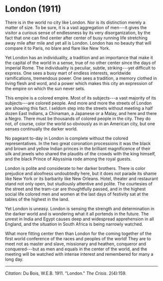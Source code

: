 <!--
title:   London
author:  Du Bois, W.E.B.
journal: The Crisis
year:    1911
volume:  2
issue:   4
pages:   159
-->
# London (1911)

There is in the world no city like London. Nor is its distinction merely a matter of size. To be sure, it is a vast aggregation of men---it gives the visitor a curious sense of endlessness by its very disorganization, by the fact that one can find center after center of busy running life stretching away mile after mile and yet all is London. London has no beauty that will compare it to Paris, no blare and flare like New York.

Yet London has an individuality, a tradition and an importance that make it the capital of the world in a sense, true of no other center since the days of imperial Rome. The individuality is peculiar, subtle, striking---yet difficult to express. One sees a busy mart of endless interests, worldwide ramifications, tremendous power. One sees a tradition, a memory clothed in living flesh and word, and a power which makes this city an expression of the empire on which the sun never sets.

This empire is a colored empire. Most of its subjects---a vast majority of its subjects---are colored people. And more and more the streets of London are showing this fact. I seldom step into the streets without meeting a half dozen East Indians, a Chinaman, a Japanese or a Malay, and here and there a Negro. There must be thousands of colored people in the city. They do not, of course, color the world so obviously as in an American city, but one senses continually the darker world.

No pageant to-day in London is complete without the colored representatives. In the two great coronation processions it was the black and brown and yellow Indian princes in the brilliant magnificence of their silk and jewels who shared the plaudits of the crowds with the king himself, and the black Prince of Abyssinia rode among the royal guests.

London is polite and considerate to her darker brothers. There is color prejudice and aloofness undoubtedly here, but it does not parade its shame like New York or its barbarity like New Orleans. Hotel, theater and restaurant stand not only open, but studiously attentive and polite. The courtesies of the street and the tram-car are thoughtfully passed, and in the highest social life colored men and women at the last days of festivity sat at the tables of the highest in the land.

Yet London is uneasy. London is sensing the strength and determination in the darker world and is wondering what it all portends in the future. The unrest in India and Egypt causes deep and widespread apprehension in all England, and the situation in South Africa is being narrowly watched.

What more fitting center then than London for the coming together of the first world conference of the races and peoples of the world! They are to meet not as master and slave, missionary and heathen, conqueror and conquered---but as men and equals in the center of the world, and the meeting will be watched with intense interest and remembered for many a long day.

_________________
*Citation:* Du Bois, W.E.B. 1911. "London." *The Crisis*. 2(4):159.